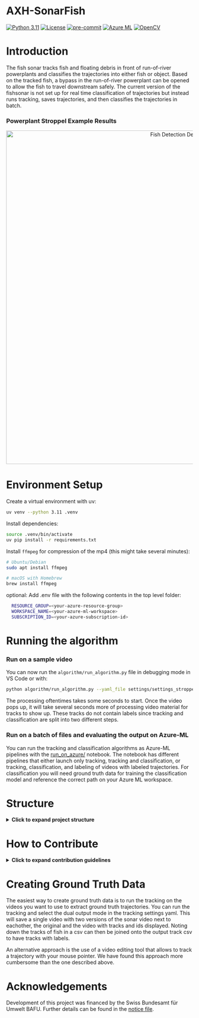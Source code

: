 # AXH-SonarFish

[![Python 3.11](https://img.shields.io/badge/python-3.11-blue.svg)](https://www.python.org/downloads/release/python-3110/)
[![License](https://img.shields.io/badge/license-MIT-green.svg)](LICENSE)
[![pre-commit](https://img.shields.io/badge/pre--commit-enabled-brightgreen?logo=pre-commit&logoColor=white)](https://github.com/pre-commit/pre-commit)
[![Azure ML](https://img.shields.io/badge/Azure-ML-0078D4?logo=microsoft-azure)](https://azure.microsoft.com/en-us/services/machine-learning/)
[![OpenCV](https://img.shields.io/badge/OpenCV-computer%20vision-5C3EE8?logo=opencv)](https://opencv.org/)

# Introduction 
The fish sonar tracks fish and floating debris in front of run-of-river powerplants and classifies the trajectories into either fish or object. Based on the tracked fish, a bypass in the run-of-river powerplant can be opened to allow the fish to travel downstream safely. The current version of the fishsonar is not set up for real time classification of trajectories but instead runs tracking, saves trajectories, and then classifies the trajectories in batch.

### Powerplant Stroppel Example Results
<p align="center">
  <img src="data/sample_tracking/stroppel.gif" alt="Fish Detection Demo" width="900">
</p>

# Environment Setup
Create a virtual environment with uv:
  ```bash
  uv venv --python 3.11 .venv
  ```
Install dependencies:
  ```bash
  source .venv/bin/activate
  uv pip install -r requirements.txt
  ```
Install `ffmpeg` for compression of the mp4 (this might take several minutes):
  ```bash
  # Ubuntu/Debian
  sudo apt install ffmpeg
  
  # macOS with Homebrew
  brew install ffmpeg
  ```
optional: Add .env file with the following contents in the top level folder:
  ```bash
    RESOURCE_GROUP=<your-azure-resource-group>
    WORKSPACE_NAME=<your-azure-ml-workspace>
    SUBSCRIPTION_ID=<your-azure-subscription-id>
  ```

# Running the algorithm

### Run on a sample video
You can now run the `algorithm/run_algorithm.py` file in debugging mode in VS Code or with:
```bash
python algorithm/run_algorithm.py --yaml_file settings/settings_stroppel.yaml
```
The processing oftentimes takes some seconds to start. Once the video pops up, it will take several seconds more of processing video material for tracks to show up. These tracks do not contain labels since tracking and classification are split into two different steps.

### Run on a batch of files and evaluating the output on Azure-ML
You can run the tracking and classification algorithms as Azure-ML pipelines with the [run_on_azure/](run_on_azure/launch_kalman_tracking_azure.ipynb) notebook. The notebook has different pipelines that either launch only tracking, tracking and classification, or tracking, classification, and labeling of videos with labeled trajectories. For classification you will need ground truth data for training the classification model and reference the correct path on your Azure ML workspace.

# Structure

<details>
<summary><b>Click to expand project structure</b></summary>

The codebase is structured into the following sections:
- **algorithm:** The fish detection algorithm, taking a video file as an input and giving .csv / visual / video 
  output for trajectories. 
- **analysis:** All code associated with the classification of trajectories into the categories fish and object.
- **continous_operation (deprecated):** Code pertaining to the setup, initialization and continuous operation of the 
  Raspberry Pi for tracking in Stroppel. This part is deprecated since for Lavey and all future sonar installations, a more professional setup for video capture and storage will be used.
- **run_on_azure:** definitions of Azure-ML pipelines and launch notebook to run tracking and classification on a large number of videos in a blob storage. We have run analysis on up to 80'000 videos, the equivalent of 1 year of continuous video material.

### Data Structure
The data structure is as follows:

```
data/
├── labels/
├── model_output/
└── raw/
    ├── videos/
    └── labels/
```

- **model_output**: Contains the output of the fish detection algorithm as video and csv. 
- **raw**: contains the raw video files.
  - **videos**: Contains the raw video files.
  - **labels**: Contains the labels video files. If a csv with labeled fish tracks exists in this directory, they are read and displayed in the output video. This way videos with labeled trajectories can be generated

</details>

# How to Contribute

<details>
<summary><b>Click to expand contribution guidelines</b></summary>

We welcome contributions to the Fish Sonar project! Here's how you can help:

### Getting Started
1. Fork the repository and create your feature branch from `main`
2. Set up the development environment following the [Environment Setup](#environment-setup) instructions
3. Install pre-commit hooks to ensure code quality:
   ```bash
   pre-commit install
   ```
4. Install dev requirements
    ```bash
    uv pip install -r requirements.dev.txt
    ```

### Running Tests
For now, tests have to be executed from the tests folder. This is due to the fact that the algorithm relies on relative paths, and this behaviour should be tested in the tests. Use this command to run tests:
  ```bash
  export PYTHONPATH=${PYTHONPATH}:$(pwd); cd tests; pytest
  ```

### Development Guidelines
- **Code Style**: We use [Black](https://github.com/psf/black) for Python formatting, [isort](https://github.com/PyCQA/isort) for import sorting, and [Flake8](https://flake8.pycqa.org/) for linting. These are automatically enforced through pre-commit hooks
- **Testing**: Add tests for new features in the [`tests/`](tests/) directory. Run tests with:
  ```bash
  export PYTHONPATH=${PYTHONPATH}:$(pwd); cd tests; pytest
  ```
- **Documentation**: Update the README and add docstrings to new functions and classes

### Making a Pull Request
1. Ensure your code passes all pre-commit checks
2. Write clear commit messages describing your changes
3. Create a pull request with a description of what you've done
4. Link any relevant issues in your PR description

### Reporting Issues
- Use GitHub Issues to report bugs or suggest features
- Include relevant information: Python version, error messages, and steps to reproduce

### Areas We Need Help
- Improving real-time classification capabilities
- Enhancing trajectory classification accuracy
- Documentation improvements
- Test coverage expansion
- Performance optimizations for video processing

</details>

# Creating Ground Truth Data
The easiest way to create ground truth data is to run the tracking on the videos you want to use to extract ground truth trajectories. You can run the tracking and select the dual output mode in the tracking settings yaml. This will save a single video with two versions of the sonar video next to eachother, the original and the video with tracks and ids displayed. Noting down the tracks of fish in a csv can then be joined onto the output track csv to have tracks with labels.

An alternative approach is the use of a video editing tool that allows to track a trajectory with your mouse pointer. We have found this approach more cumbersome than the one described above.

# Acknowledgements
Development of this project was financed by the Swiss Bundesamt für Umwelt BAFU. Further details can be found in the [notice file](NOTICE).